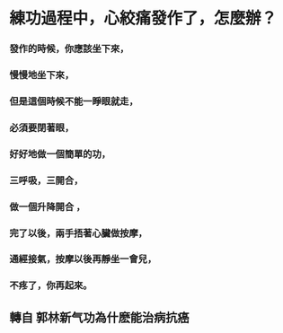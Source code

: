 # 練功過程中，心絞痛發作了，怎麼辦？

### 發作的時候，你應該坐下來，
### 慢慢地坐下來，
### 但是這個時候不能一睜眼就走，
### 必須要閉著眼，
### 好好地做一個簡單的功，
### 三呼吸，三開合，
### 做一個升降開合 ，
### 完了以後，兩手捂著心臟做按摩，
### 通經接氣，按摩以後再靜坐一會兒，
### 不疼了，你再起來。

## 轉自 郭林新气功為什麽能治病抗癌 
